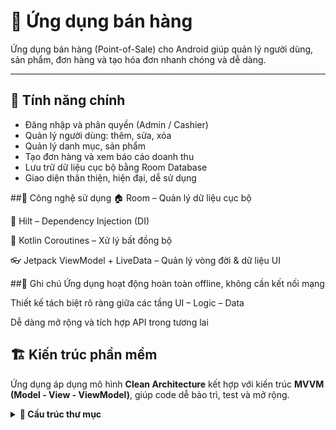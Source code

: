 # 📱 Ứng dụng bán hàng

Ứng dụng bán hàng (Point-of-Sale) cho Android giúp quản lý người dùng, sản phẩm, đơn hàng và tạo hóa đơn nhanh chóng và dễ dàng.

---

## 🚀 Tính năng chính

- Đăng nhập và phân quyền (Admin / Cashier)
- Quản lý người dùng: thêm, sửa, xóa
- Quản lý danh mục, sản phẩm
- Tạo đơn hàng và xem báo cáo doanh thu
- Lưu trữ dữ liệu cục bộ bằng Room Database
- Giao diện thân thiện, hiện đại, dễ sử dụng

##🧰 Công nghệ sử dụng
🏠 Room – Quản lý dữ liệu cục bộ

💉 Hilt – Dependency Injection (DI)

🔁 Kotlin Coroutines – Xử lý bất đồng bộ

👓 Jetpack ViewModel + LiveData – Quản lý vòng đời & dữ liệu UI

##📌 Ghi chú
Ứng dụng hoạt động hoàn toàn offline, không cần kết nối mạng

Thiết kế tách biệt rõ ràng giữa các tầng UI – Logic – Data

Dễ dàng mở rộng và tích hợp API trong tương lai

## 🏗️ Kiến trúc phần mềm

Ứng dụng áp dụng mô hình **Clean Architecture** kết hợp với kiến trúc **MVVM (Model - View - ViewModel)**, giúp code dễ bảo trì, test và mở rộng.

<details>
<summary><b>📁 Cấu trúc thư mục</b></summary>

```plaintext
📦 presentation/
 ┣ 📂 views              → Giao diện: Fragment, Activity
 ┗ 📂 viewmodel          → ViewModel xử lý logic giao diện

📦 domain/
 ┣ 📂 model              → Định nghĩa các entity (MainUser, Product, Order,...)
 ┣ 📂 repository         → Interface kết nối giữa tầng domain và data
 ┗ 📂 use_case           → Xử lý logic nghiệp vụ (đăng nhập, lưu dữ liệu,...)

📦 data/
 ┣ 📂 locale             → Room DAO, Database (dữ liệu cục bộ)
 ┗ 📂 repository         → Triển khai các interface từ domain

📦 di/                   → Cấu hình Dependency Injection (Hilt)
📦 utils/                → Các hằng số, hàm tiện ích dùng chung
📄 MyApplication.kt      → Lớp khởi tạo ứng dụng (Application class)

